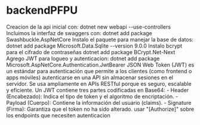 # backendPFPU
Creacion de la api inicial con: 
    dotnet new webapi --use-controllers
Incluimos la interfaz de swaggers con:
    dotnet add package Swashbuckle.AspNetCore
Instalo el paquete para manejar la base de datos:
    dotnet add package Microsoft.Data.Sqlite --version 9.0.0
Instalo bcrypt para el cifrado de contraseñas
    dotnet add package BCrypt.Net-Next
Agrego JWT para logueo y autenticacion:
    dotnet add package Microsoft.AspNetCore.Authentication.JwtBearer
    JSON Web Token (JWT) es un estándar para autenticación que permite a los clientes (como frontend o apps móviles) autenticarse en una API sin almacenar sesiones en el servidor. Se usa ampliamente en APIs RESTful porque es seguro, escalable y eficiente.
    Un JWT contiene tres partes codificadas en Base64:
        - Header (Encabezado): Indica el tipo de token y el algoritmo de encriptación.
        - Payload (Cuerpo): Contiene la información del usuario (claims).
        - Signature (Firma): Garantiza que el token no ha sido alterado.
    usar "[Authorize]" sobre los endpoints que necesiten autenticacion 